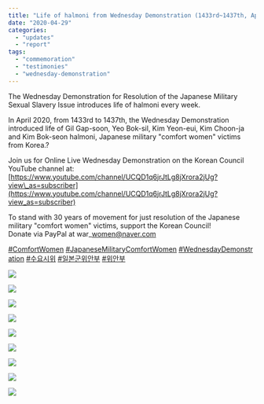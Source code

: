 ```yaml
---
title: "Life of halmoni from Wednesday Demonstration (1433rd~1437th, April 2020)"
date: "2020-04-29"
categories: 
  - "updates"
  - "report"
tags: 
  - "commemoration"
  - "testimonies"
  - "wednesday-demonstration"
---
```


The Wednesday Demonstration for Resolution of the Japanese Military Sexual Slavery Issue introduces life of halmoni every week.

In April 2020, from 1433rd to 1437th, the Wednesday Demonstration introduced life of Gil Gap-soon, Yeo Bok-sil, Kim Yeon-eui, Kim Choon-ja and Kim Bok-seon halmoni, Japanese military "comfort women" victims from Korea.?

Join us for Online Live Wednesday Demonstration on the Korean Council YouTube channel at: [https://www.youtube.com/channel/UCQD1q6jrJtLg8jXrora2jUg?view\_as=subscriber](https://www.youtube.com/channel/UCQD1q6jrJtLg8jXrora2jUg?view_as=subscriber)

  
To stand with 30 years of movement for just resolution of the Japanese military "comfort women" victims, support the Korean Council!  
Donate via PayPal at war\_women@naver.com

[#ComfortWomen](https://www.facebook.com/hashtag/comfortwomen?source=feed_text&epa=HASHTAG) [#JapaneseMilitaryComfortWomen](https://www.facebook.com/hashtag/japanesemilitarycomfortwomen?source=feed_text&epa=HASHTAG) [#WednesdayDemonstration](https://www.facebook.com/hashtag/wednesdaydemonstration?source=feed_text&epa=HASHTAG) [#수요시위](https://www.facebook.com/hashtag/%EC%88%98%EC%9A%94%EC%8B%9C%EC%9C%84?source=feed_text&epa=HASHTAG) [#일본군위안부](https://www.facebook.com/hashtag/%EC%9D%BC%EB%B3%B8%EA%B5%B0%EC%9C%84%EC%95%88%EB%B6%80?source=feed_text&epa=HASHTAG) [#위안부](https://www.facebook.com/hashtag/%EC%9C%84%EC%95%88%EB%B6%80?source=feed_text&epa=HASHTAG)

![](http://womenandwar.net/kr/wp-content/uploads/2020/04/슬라이드1-1024x1024.jpg)

![](http://womenandwar.net/kr/wp-content/uploads/2020/04/슬라이드2-1024x1024.jpg)

![](http://womenandwar.net/kr/wp-content/uploads/2020/04/슬라이드5-1024x1024.jpg)

![](http://womenandwar.net/kr/wp-content/uploads/2020/04/슬라이드6-1024x1024.jpg)

![](http://womenandwar.net/kr/wp-content/uploads/2020/04/슬라이드9-1024x1024.jpg)

![](http://womenandwar.net/kr/wp-content/uploads/2020/04/슬라이드11-1024x1024.jpg)

![](http://womenandwar.net/kr/wp-content/uploads/2020/04/슬라이드12-1024x1024.jpg)

![](http://womenandwar.net/kr/wp-content/uploads/2020/04/슬라이드15-1024x1024.jpg)

![](http://womenandwar.net/kr/wp-content/uploads/2020/04/슬라이드16-1024x1024.jpg)
